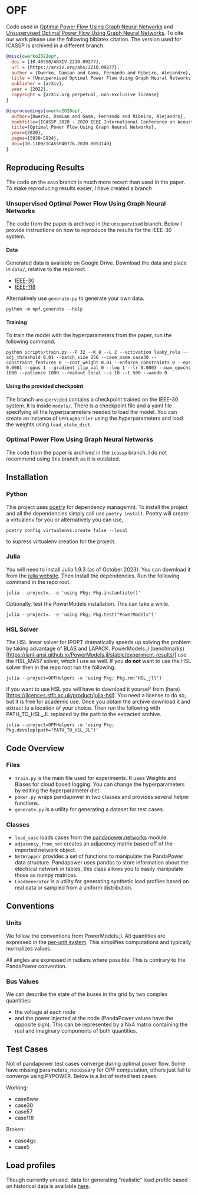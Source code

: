 # OPF

Code used in [Optimal Power Flow Using Graph Neural Networks](https://doi.org/10.1109/ICASSP40776.2020.9053140) and [Unsupervised Optimal Power Flow Using Graph Neural Networks](https://arxiv.org/abs/2210.09277). To cite our work please use the following biblatex citation. The version used for ICASSP is archived in a different branch.

```bibtex
@misc{owerko2022opf,
  doi = {10.48550/ARXIV.2210.09277},
  url = {https://arxiv.org/abs/2210.09277},
  author = {Owerko, Damian and Gama, Fernando and Ribeiro, Alejandro},
  title = {Unsupervised Optimal Power Flow Using Graph Neural Networks},
  publisher = {arXiv},
  year = {2022},
  copyright = {arXiv.org perpetual, non-exclusive license}
}

@inproceedings{owerko2020opf,
  author={Owerko, Damian and Gama, Fernando and Ribeiro, Alejandro},
  booktitle={ICASSP 2020 - 2020 IEEE International Conference on Acoustics, Speech and Signal Processing (ICASSP)}, 
  title={Optimal Power Flow Using Graph Neural Networks}, 
  year={2020},
  pages={5930-5934},
  doi={10.1109/ICASSP40776.2020.9053140}
}
```

## Reproducing Results

The code on the `main` branch is much more recent than used in the paper. To make reproducing results easier, I have created a branch 

### Unsupervised Optimal Power Flow Using Graph Neural Networks
The code from the paper is archived in the `unsupervised` branch.
Below I provide instructions on how to reproduce the results for the IEEE-30 system.

#### Data
Generated data is available on Google Drive. Download the data and place in `data/`, relative to the repo root.
* [IEEE-30](https://drive.google.com/file/d/1bM7rwOdLN555zRkLBRLgxSUgH2VkEnQy/view?usp=sharing) 
* [IEEE-118](https://drive.google.com/file/d/1pJ_lRQrdHOMv_Xzy0SiK4kkLxHka_EDx/view?usp=sharing)

Alternatively use `generate.py` to generate your own data.
```
python -m opf.generate --help
```

#### Training
To train the model with the hyperparameters from the paper, run the following command.
```
python scripts/train.py --F 32 --K 8 --L 2 --activation leaky_relu --adj_threshold 0.01 --batch_size 256 --case_name case30 --constraint_features 0 --cost_weight 0.01 --enforce_constraints 0 --eps 0.0001 --gpus 1 --gradient_clip_val 0 --log 1 --lr 0.0003 --max_epochs 1000 --patience 1000 --readout local --s 10 --t 500 --wandb 0
```

#### Using the provided checkpoint
The branch `unsupervided` contains a checkpoint trained on the IEEE-30 system. It is inside `models/`. There is a checkpoint file and a yaml file specifying all the hyperparameters needed to load the model. You can create an instance of `OPFLogBarrier` using the hyperparameters and load the weights using `load_state_dict`.

### Optimal Power Flow Using Graph Neural Networks
The code from the paper is archived in the `icassp` branch. I do not recommend using this branch as it is outdated.

## Installation

### Python

This project uses [poetry](https://python-poetry.org/) for dependency managemnt. To install the project and all
the dependencies simply call use `poetry install`. Poetry will create a virtualenv for you or alternatively you can use,
```
poetry config virtualenvs.create false --local
```
to supress virtualenv creation for the project.

### Julia

You will need to install Julia 1.9.3 (as of October 2023). You can download it from the [julia website](https://julialang.org/downloads/).
Then install the dependencies. Run the following command in the repo root.
```
julia --project=. -e 'using Pkg; Pkg.instantiate()'
```
Optionally, test the PowerModels installation. This can take a while.
```
julia --project=. -e 'using Pkg; Pkg.test("PowerModels")'
```

### HSL Solver
The HSL linear solver for IPOPT dramatically speeds up solving the problem by taking advantage of BLAS and LAPACK. PowerModels.jl (benchmarks)[https://lanl-ansi.github.io/PowerModels.jl/stable/experiment-results/] use the HSL_MA57 solver, which I use as well. If you **do not** want to use the HSL solver then in the repo root run the following.
```
julia --project=OPFHelpers -e 'using Pkg; Pkg.rm("HSL_jll")'
```

If you want to use HSL you will have to download it yourself from (here)[https://licences.stfc.ac.uk/product/julia-hsl]. You need a license to do so, but it is free for academic use.
Once you obtain the archive download it and extract to a location of your choice. Then run the following with PATH_TO_HSL_JL replaced by the path to the extracted archive.
``` 
julia --project=OPFHelpers -e 'using Pkg; Pkg.develop(path="PATH_TO_HSL_JL")' 
```


## Code Overview
### Files
   * `train.py` is the main file used for experiments. It uses Weights and Biases for cloud based logging. You can
    change the hyperparameters by editing the hyperparameter dict.
   * `power.py` wraps pandapower in two classes and provides several helper functions.
   * `generate.py` is a utility for generating a dataset for test cases.
### Classes
   * `load_case` loads cases from the [pandapower.networks](https://pandapower.readthedocs.io/en/v2.2.0/networks.html)
     module. 
   * `adjacency_from_net` creates an adjacency matrix based off of the imported network object. 
   * `NetWrapper` provides a set of functions to manipulate the PandaPower data structure. 
     Pandapower uses pandas to store information about the electrical network in tables,
     this class allows you to easily manipulate those as numpy matrices.
   * `LoadGenerator` is a utility for generating synthetic load profiles based on real data or sampled from a uniform distribution.

## Conventions

### Units
We follow the conventions from PowerModels.jl. All quantities are expressed in the
[per-unit system](https://en.wikipedia.org/wiki/Per-unit_system).
This simplifies computations and typically normalizes values.

All angles are expressed in radians where possible. This is contrary to the PandaPower convention.

### Bus Values
We can describe the state of the buses in the grid by two complex quantities:
* the voltage at each node
* and the power injected at the node (PandaPower values have the opposite sign).
  This can be represented by a Nx4 matrix containing the real and imaginary components of both quantities.

## Test Cases
Not of pandapower test cases converge during optimal power flow. Some have missing parameters, necessary for
OPF computation, others just fail to converge using PYPOWER. Below is a list of tested test cases.

Working:
* case6ww
* case30
* case57
* case118

Broken:
* case4gs
* case5

## Load profiles
Though currently unused, data for generating "realistic" load profile based on historical data is available 
[here](https://openei.org/doe-opendata/dataset/commercial-and-residential-hourly-load-profiles-for-all-tmy3-locations-in-the-united-states).




